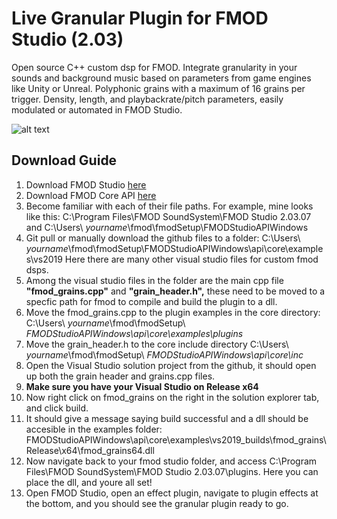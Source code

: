 # Live Granular Plugin for FMOD Studio  (2.03)

Open source C++ custom dsp for FMOD. Integrate granularity in your sounds and background music based on parameters from game engines like Unity or Unreal. Polyphonic grains with a maximum of 16 grains per trigger. Density, length, and playbackrate/pitch parameters, easily modulated or automated in FMOD Studio.

![alt text](https://imgur.com/N133GlU)

## Download Guide
1. Download FMOD Studio [here](https://www.fmod.com/ "FMOD Homepage")
2. Download FMOD Core API [here](https://www.fmod.com/core "FMOD Core")
3. Become familiar with each of their file paths. For example, mine looks like this:
C:\Program Files\FMOD SoundSystem\FMOD Studio 2.03.07
and
C:\Users\ *yourname*\fmod\fmodSetup\FMODStudioAPIWindows
4. Git pull or manually download the github files to a folder:
C:\Users\ *yourname*\fmod\fmodSetup\FMODStudioAPIWindows\api\core\examples\vs2019
Here there are many other visual studio files for custom fmod dsps.
5. Among the visual studio files in the folder are the main cpp file **"fmod_grains.cpp"** and **"grain_header.h",** these need to be moved to a specfic path for fmod to compile and build the plugin to a dll.
6. Move the fmod_grains.cpp to the plugin examples in the core directory: C:\Users\ *yourname*\fmod\fmodSetup\ *FMODStudioAPIWindows\api\core\examples\plugins*
7. Move the grain_header.h to the core include directory C:\Users\ *yourname*\fmod\fmodSetup\ *FMODStudioAPIWindows\api\core\inc*
8. Open the Visual Studio solution project from the github, it should open up both the grain header and grains.cpp files.
9. **Make sure you have your Visual Studio on Release x64**
10. Now right click on fmod_grains on the right in the solution explorer tab, and click build.
11. It should give a message saying build successful and a dll should be accesible in the examples folder: FMODStudioAPIWindows\api\core\examples\vs2019\_builds\fmod_grains\Release\x64\fmod_grains64.dll
12. Now navigate back to your fmod studio folder, and access C:\Program Files\FMOD SoundSystem\FMOD Studio 2.03.07\plugins. Here you can place the dll, and youre all set!
13. Open FMOD Studio, open an effect plugin, navigate to plugin effects at the bottom, and you should see the granular plugin ready to go.
